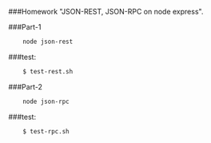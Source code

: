 ###Homework "JSON-REST, JSON-RPC on node express".

###Part-1
```bash
    node json-rest
```
###test:
```bash
    $ test-rest.sh
```

###Part-2
```bash
    node json-rpc
```
###test:
```bash
    $ test-rpc.sh
```
